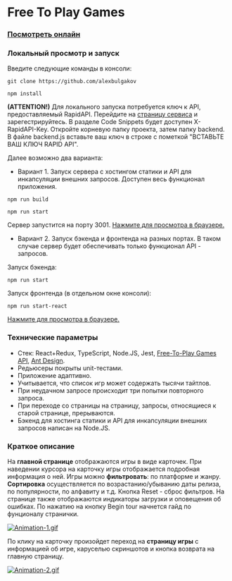 # Free To Play Games 

### <a href="https://ftp-games-e11547fb4d03.herokuapp.com/" target="_blank">Посмотреть онлайн</a>

### Локальный просмотр и запуск
Введите следующие команды в консоли:
```
git clone https://github.com/alexbulgakov
```
```
npm install
```
**(ATTENTION!)** Для локального запуска потребуется ключ к API, предоставляемый RapidAPI. Перейдите на <a href="https://rapidapi.com/digiwalls/api/free-to-play-games-database" target="_blank">страницу сервиса</a> и зарегестрируйтесь. В разделе Code Snippets будет доступен X-RapidAPI-Key. Откройте корневую папку проекта, затем папку backend. В файле backend.js вставьте ваш ключ в строке с пометкой "ВСТАВЬТЕ ВАШ КЛЮЧ RAPID API".

Далее возможно два варианта:
- Вариант 1. Запуск сервера с хостингом статики и API для инкапсуляции внешних запросов. Доступен весь функционал приложения. 
```
npm run build
```
```
npm run start
```
Сервер запустится на порту 3001. <a href="http://localhost:3001/" target="_blank">Нажмите для просмотра в браузере.</a>

- Вариант 2. Запуск бэкенда и фронтенда на разных портах. В таком случае сервер будет обеспечивать только функционал API - запросов.

Запуск бэкенда:
```
npm run start
```
Запуск фронтенда (в отдельном окне консоли):
```
npm run start-react
```
<a href="http://localhost:3000/" target="_blank">Нажмите для просмотра в браузере.</a>

### Технические параметры

- Стек: React+Redux, TypeScript, Node.JS, Jest, <a href="https://www.freetogame.com/api-doc" target="_blank">Free-To-Play Games API</a>, <a href="https://ant.design/docs/react/introduce" target="_blank">Ant Design</a>. 
- Редьюсеры покрыты unit-тестами.
- Приложение адаптивно. 
- Учитывается, что список игр может содержать тысячи тайтлов.
- При неудачном запросе происходит три попытки повторного запроса.
- При переходе со страницы на страницу, запросы, относящиеся к старой странице, прерываются.
- Бэкенд для хостинга статики и API для инкапсуляции внешних запросов написан на Node.JS.

### Краткое описание

На **главной странице** отображаются игры в виде карточек. При наведении курсора на карточку игры отображается подробная информация о ней.  Игры можно **фильтровать**: по платформе и жанру. **Сортировка** осуществляется по возрастанию/убыванию даты релиза, по  популярности, по алфавиту и т.д. Кнопка Reset - сброс фильтров. На странице также отображаются индикаторы загрузки и оповещения об ошибках. По нажатию на кнопку Begin tour начнется гайд по фунционалу странички.

[![Animation-1.gif](https://i.postimg.cc/SRsrSLMc/Animation-1.gif)](https://postimg.cc/8J2Ww6wC)

По клику на карточку произойдет переход на **страницу игры** с информацией об игре, каруселью скриншотов и кнопка возврата на главную страницу. 

[![Animation-2.gif](https://i.postimg.cc/sgppRHNt/Animation-2.gif)](https://postimg.cc/LJ8qtDRT)

